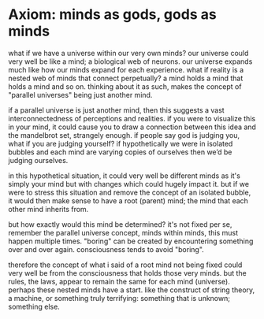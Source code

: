 # Axiom: minds as gods, gods as minds

what if we have a universe within our very own minds?
our universe could very well be like a mind; a biological web of neurons.
our universe expands much like how our minds expand for each experience.
what if reality is a nested web of minds that connect perpetually?
a mind holds a mind that holds a mind and so on.
thinking about it as such, makes the concept of "parallel universes"
being just another mind.


if a parallel universe is just another mind, then this suggests a vast interconnectedness of
perceptions and realities. if you were to visualize this in your mind, it
could cause you to draw a connection between this idea and the mandelbrot
set, strangely enough. if people say god is judging you, what if you are
judging yourself? if hypothetically we were in isolated bubbles and each
mind are varying copies of ourselves then we’d be judging ourselves.


in this hypothetical situation, it could very well be different minds as it's
simply your mind but with changes which could hugely impact it. but if we were
to stress this situation and remove the concept of an isolated bubble, it would
then make sense to have a root (parent) mind; the mind that each other mind inherits
from.


but how exactly would this mind be determined? it's not fixed per se, remember the parallel
universe concept, minds within minds, this must happen multiple times. "boring" can be created
by encountering something over and over again. consciousness tends to avoid "boring".

therefore the concept of what i said of a root mind not being fixed could very well be
from the consciousness that holds those very minds. but the rules, the laws, appear to
remain the same for each mind (universe). perhaps these nested minds have a start.
like the construct of string theory, a machine, or something truly terrifying: something
that is unknown; something else.
